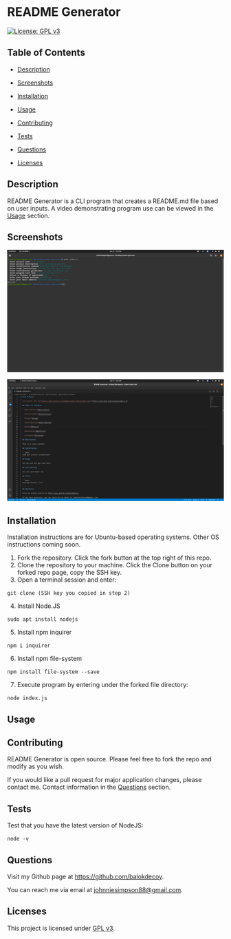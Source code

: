# README Generator 

[![License: GPL v3](https://img.shields.io/badge/License-GPLv3-blue.svg)](https://www.gnu.org/licenses/gpl-3.0)

## Table of Contents
- [Description](#description)

- [Screenshots](#screenshots)

- [Installation](#installation)

- [Usage](#usage)

- [Contributing](#contributing)

- [Tests](#tests)

- [Questions](#questions)

- [Licenses](#licenses)

## Description
README Generator is a CLI program that creates a README.md file based on user inputs. A video demonstrating program use can be viewed in the [Usage](#usage) section.

## Screenshots

![Terminal](./screenshots/terminal-program.png)

![Custom README](./screenshots/generated-readme.png)

## Installation
Installation instructions are for Ubuntu-based operating systems. Other OS instructions coming soon.

1. Fork the repository. Click the fork button at the top right of this repo. 
2. Clone the repository to your machine. Click the Clone button on your forked repo page, copy the SSH key. 
3. Open a terminal session and enter: 
```
git clone (SSH key you copied in step 2)
```
4. Install Node.JS
```
sudo apt install nodejs
```
5. Install npm inquirer
```
npm i inquirer
```
6. Install npm file-system
```
npm install file-system --save
```
7. Execute program by entering under the forked file directory: 
```
node index.js
```

## Usage

## Contributing 
README Generator is open source. Please feel free to fork the repo and modify as you wish. 

If you would like a pull request for major application changes, please contact me. Contact information in the [Questions](#questions) section.

## Tests 
Test that you have the latest version of NodeJS:
```
node -v
```

## Questions
Visit my Github page at https://github.com/balokdecoy. 

You can reach me via email at johnniesimpson88@gmail.com. 

## Licenses
This project is licensed under [GPL v3](https://www.gnu.org/licenses/gpl-3.0).